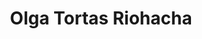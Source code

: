 ---
title: "Olga Tortas Riohacha"
url: /riohacha-guajira/olga-tortas-riohacha/
shop: alimentación sana
---